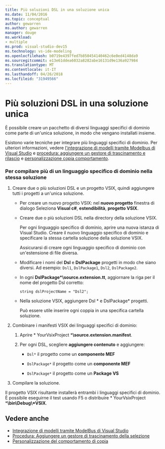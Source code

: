 ```yaml
---
title: Più soluzioni DSL in una soluzione unica
ms.date: 11/04/2016
ms.topic: conceptual
author: gewarren
ms.author: gewarren
manager: douge
ms.workload:
- multiple
ms.prod: visual-studio-dev15
ms.technology: vs-ide-modeling
ms.openlocfilehash: b0719e4397fed7b850454140462c6e0ed4148da9
ms.sourcegitcommit: e13e61ddea6032a8282abe16131d9e136a927984
ms.translationtype: MT
ms.contentlocale: it-IT
ms.lasthandoff: 04/26/2018
ms.locfileid: "31949566"
---
```

# <a name="multiple-dsls-in-one-solution"></a>Più soluzioni DSL in una soluzione unica
È possibile creare un pacchetto di diversi linguaggi specifici di dominio come parte di un'unica soluzione, in modo che vengano installati insieme.

 Esistono varie tecniche per integrare più linguaggi specifici di dominio. Per ulteriori informazioni, vedere [l'integrazione di modelli tramite Modelbus di Visual Studio](../modeling/integrating-models-by-using-visual-studio-modelbus.md) e [procedura: aggiungere un gestore di trascinamento e rilascio](../modeling/how-to-add-a-drag-and-drop-handler.md) e [personalizzazione copia comportamento](../modeling/customizing-copy-behavior.md).

### <a name="to-build-more-than-one-dsl-in-the-same-solution"></a>Per compilare più di un linguaggio specifico di dominio nella stessa soluzione

1.  Creare due o più soluzioni DSL e un progetto VSIX, quindi aggiungere tutti i progetti a un'unica soluzione.

    -   Per creare un nuovo progetto VSIX: nel **nuovo progetto** finestra di dialogo Seleziona **Visual c#**, **estendibilità**, **progetto VSIX**.

    -   Creare due o più soluzioni DSL nella directory della soluzione VSIX.

         Per ogni linguaggio specifico di dominio, aprire una nuova istanza di Visual Studio. Creare il nuovo linguaggio specifico di dominio e specificare la stessa cartella soluzione della soluzione VSIX.

         Assicurarsi di creare ogni linguaggio specifico di dominio con un'estensione di file diversa.

    -   Modificare i nomi del **Dsl** e **DslPackage** progetti in modo che siano diversi. Ad esempio: `Dsl1`, `DslPackage1`, `Dsl2`, `DslPackage2`.

    -   In ogni **DslPackage\*\source.extension.tt**, aggiornare la riga per il nome del progetto Dsl corretto:

         `string dslProjectName = "Dsl2";`

    -   Nella soluzione VSIX, aggiungere Dsl * e DslPackage\* progetti.

         Può essere utile inserire ogni coppia in una specifica cartella soluzione.

2.  Combinare i manifesti VSIX dei linguaggi specifici di dominio:

    1.  Aprire * YourVsixProject ***\source.extension.manifest**.

    2.  Per ogni DSL, scegliere **aggiungere contenuto** e aggiungere:

        -   `Dsl*` il progetto come un **componente MEF**

        -   `DslPackage*` il progetto come un **componente MEF**

        -   `DslPackage*` il progetto come un **Package VS**

3.  Compilare la soluzione.

 Il progetto VSIX risultante installerà entrambi i linguaggi specifici di dominio. È possibile eseguirne il test usando F5 o distribuire * YourVsixProject ***\bin\Debug\\\*VSIX**.

## <a name="see-also"></a>Vedere anche

- [Integrazione di modelli tramite ModelBus di Visual Studio](../modeling/integrating-models-by-using-visual-studio-modelbus.md)
- [Procedura: Aggiungere un gestore di trascinamento della selezione](../modeling/how-to-add-a-drag-and-drop-handler.md)
- [Personalizzazione del comportamento di copia](../modeling/customizing-copy-behavior.md)